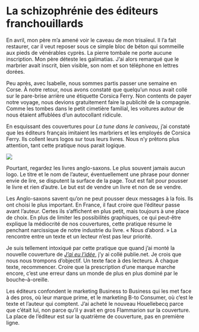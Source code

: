 # La schizophrénie des éditeurs franchouillards

En avril, mon père m’a amené voir le caveau de mon trisaïeul. Il l’a fait restaurer, car il veut reposer sous ce simple bloc de béton qui sommeille aux pieds de vénérables cyprès. La pierre tombale ne porte aucune inscription. Mon père déteste les galimatias. J’ai alors remarqué que le marbrier avait inscrit, bien visible, son nom et son téléphone en lettres dorées.<span id="more-19602"></span>

Peu après, avec Isabelle, nous sommes partis passer une semaine en Corse. À notre retour, nous avons constaté que quelqu’un nous avait collé sur le pare-brise arrière une étiquette Corsica Ferry. Non contents de payer notre voyage, nous devions gratuitement faire la publicité de la compagnie. Comme les tombes dans le petit cimetière familial, les voitures autour de nous étaient affublées d’un autocollant ridicule.

En esquissant des couvertures pour *La tune dans le caniveau*, j’ai constaté que les éditeurs français imitaient les marbriers et les employés de Corsica Ferry. Ils collent leurs logos sur tous leurs livres. Nous n’y prêtons plus attention, tant cette pratique nous parait logique.

![](https://tcrouzet.com/images_tc/2010/10/comparatif1.jpg)

Pourtant, regardez les livres anglo-saxons. Le plus souvent jamais aucun logo. Le titre et le nom de l’auteur, éventuellement une phrase pour donner envie de lire, se disputent la surface de la page. Tout est fait pour pousser le livre et rien d’autre. Le but est de vendre un livre et non de se vendre.

Les Anglo-saxons savent qu’on ne peut pousser deux messages à la fois. Ils ont choisi le plus important. En France, il faut croire que l’éditeur passe avant l’auteur. Certes ils s’affichent en plus petit, mais toujours à une place de choix. En plus de limiter les possibilités graphiques, ce qui peut-être explique la médiocrité de nos couvertures, cette pratique résume le penchant narcissique de notre industrie du livre. « Nous d’abord. » La rencontre entre un texte et un lecteur n’est pas leur priorité.

Je suis tellement intoxiqué par cette pratique que quand j’ai monté la nouvelle couverture de [*J’ai eu l’idée*](https://tcrouzet.com/id/), j’y ai collé publie.net. Je crois que nous nous trompons d’objectif. Un texte face à des lecteurs. À chaque texte, recommencer. Croire que la prescription d’une marque marche encore, c’est une erreur dans un monde de plus en plus dominé par le bouche–à-oreille.

Les éditeurs confondent le marketing Business to Business qui les met face à des pros, où leur marque prime, et le marketing B-to Consumer, où c’est le texte et l’auteur qui comptent. J’ai acheté le nouveau Houellebecq parce que c’était lui, non parce qu’il y avait en gros Flammarion sur la couverture. La place de l’éditeur est sur la quatrième de couverture, pas en première ligne.